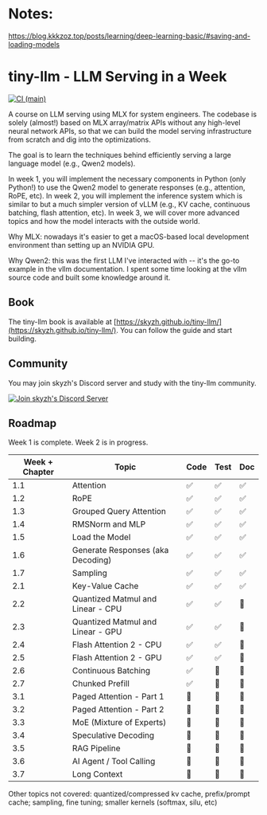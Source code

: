 
# Notes:
https://blog.kkkzoz.top/posts/learning/deep-learning-basic/#saving-and-loading-models



# tiny-llm - LLM Serving in a Week

[![CI (main)](https://github.com/skyzh/tiny-llm/actions/workflows/main.yml/badge.svg)](https://github.com/skyzh/tiny-llm/actions/workflows/main.yml)

A course on LLM serving using MLX for system engineers. The codebase
is solely (almost!) based on MLX array/matrix APIs without any high-level neural network APIs, so that we
can build the model serving infrastructure from scratch and dig into the optimizations.

The goal is to learn the techniques behind efficiently serving a large language model (e.g., Qwen2 models).

In week 1, you will implement the necessary components in Python (only Python!) to use the Qwen2 model to generate responses (e.g., attention, RoPE, etc). In week 2, you will implement the inference system which is similar to but a much simpler version of vLLM (e.g., KV cache, continuous batching, flash attention, etc). In week 3, we will cover more advanced topics and how the model interacts with the outside world.

Why MLX: nowadays it's easier to get a macOS-based local development environment than setting up an NVIDIA GPU.

Why Qwen2: this was the first LLM I've interacted with -- it's the go-to example in the vllm documentation. I spent some time looking at the vllm source code and built some knowledge around it.

## Book

The tiny-llm book is available at [https://skyzh.github.io/tiny-llm/](https://skyzh.github.io/tiny-llm/). You can follow the guide and start building.

## Community

You may join skyzh's Discord server and study with the tiny-llm community.

[![Join skyzh's Discord Server](book/src/discord-badge.svg)](https://skyzh.dev/join/discord)

## Roadmap

Week 1 is complete. Week 2 is in progress.

| Week + Chapter | Topic                                                       | Code | Test | Doc |
| -------------- | ----------------------------------------------------------- | ---- | ---- | --- |
| 1.1            | Attention                                                   | ✅    | ✅   | ✅  |
| 1.2            | RoPE                                                        | ✅    | ✅   | ✅  |
| 1.3            | Grouped Query Attention                                     | ✅    | ✅   | ✅  |
| 1.4            | RMSNorm and MLP                                             | ✅    | ✅   | ✅  |
| 1.5            | Load the Model                                              | ✅    | ✅   | ✅  |
| 1.6            | Generate Responses (aka Decoding)                           | ✅    | ✅   | ✅  |
| 1.7            | Sampling                                                    | ✅    | ✅   | ✅  |
| 2.1            | Key-Value Cache                                             | ✅    | ✅   | ✅  |
| 2.2            | Quantized Matmul and Linear - CPU                           | ✅    | ✅   | 🚧  |
| 2.3            | Quantized Matmul and Linear - GPU                           | ✅    | ✅   | 🚧  |
| 2.4            | Flash Attention 2 - CPU                                     | ✅    | ✅   | 🚧  |
| 2.5            | Flash Attention 2 - GPU                                     | ✅    | ✅   | 🚧  |
| 2.6            | Continuous Batching                                         | ✅    | 🚧   | 🚧  |
| 2.7            | Chunked Prefill                                             | ✅    | 🚧   | 🚧  |
| 3.1            | Paged Attention - Part 1                                    | 🚧    | 🚧   | 🚧  |
| 3.2            | Paged Attention - Part 2                                    | 🚧    | 🚧   | 🚧  |
| 3.3            | MoE (Mixture of Experts)                                    | 🚧    | 🚧   | 🚧  |
| 3.4            | Speculative Decoding                                        | 🚧    | 🚧   | 🚧  |
| 3.5            | RAG Pipeline                                                | 🚧    | 🚧   | 🚧  |
| 3.6            | AI Agent     / Tool Calling                                 | 🚧    | 🚧   | 🚧  |
| 3.7            | Long Context                                                 | 🚧    | 🚧   | 🚧  |

Other topics not covered: quantized/compressed kv cache, prefix/prompt cache; sampling, fine tuning; smaller kernels (softmax, silu, etc)
